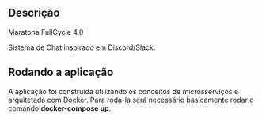 ## Descrição

Maratona FullCycle 4.0

Sistema de Chat inspirado em Discord/Slack.

## Rodando a aplicação

A aplicação foi construída utilizando os conceitos de microsserviços e arquitetada com Docker. 
Para roda-la será necessário basicamente rodar o comando **docker-compose up**.
